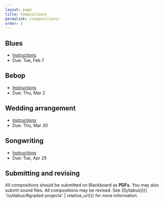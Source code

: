 ```yaml
---
layout: page
title: Compositions
permalink: /compositions/
order: 3
---
```


## Blues

* [Instructions](https://viva.pressbooks.pub/openmusictheory/chapter/blues-melodies-and-the-blues-scale/#assignments)
* Due: Tue, Feb 7

## Bebop

* [Instructions](https://viva.pressbooks.pub/openmusictheory/chapter/jazz-embellishing-chords/#assignments)
* Due: Thu, Mar 2

## Wedding arrangement

* [Instructions](https://viva.pressbooks.pub/openmusictheory/chapter/rhythm-and-meter-in-pop-music/#assignments)
* Due: Thu, Mar 30

## Songwriting

* [Instructions](https://gmuedu-my.sharepoint.com/:b:/g/personal/mlavengo_gmu_edu/EQXt8bU-pYpMvEC77ZwlMkEBamETDLnvOG28Pq7VYXH_iA?e=eTgPC7)
* Due: Tue, Apr 25

## Submitting and revising

All compositions should be submitted on Blackboard as **PDFs**. You may also submit sound files.
All compositions may be revised. See [Syllabus]({{ '/syllabus/#graded-projects' | relative_url}}) for more information.